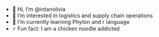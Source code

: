 - 👋 Hi, I’m @intanolivia
- 👀 I’m interested in logistics and supply chain operations
- 🌱 I’m currently learning Phyton and r language
- ⚡ Fun fact: I am a chicken noodle addicted

<!---
intanolivia/intanolivia is a ✨ special ✨ repository because its `README.md` (this file) appears on your GitHub profile.
You can click the Preview link to take a look at your changes.
--->
